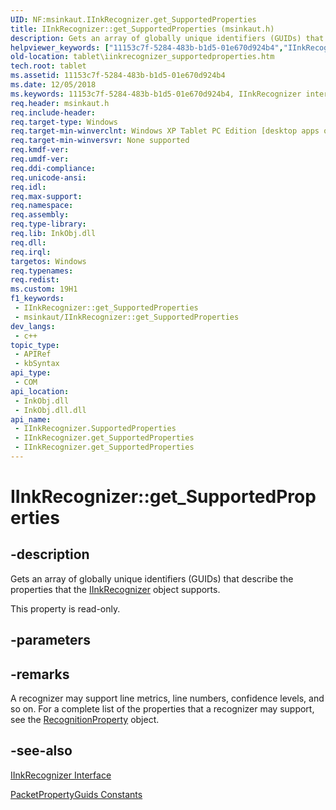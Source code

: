 ```yaml
---
UID: NF:msinkaut.IInkRecognizer.get_SupportedProperties
title: IInkRecognizer::get_SupportedProperties (msinkaut.h)
description: Gets an array of globally unique identifiers (GUIDs) that describe the properties that the IInkRecognizer object supports.
helpviewer_keywords: ["11153c7f-5284-483b-b1d5-01e670d924b4","IInkRecognizer interface [Tablet PC]","SupportedProperties property","IInkRecognizer.SupportedProperties","IInkRecognizer.get_SupportedProperties","IInkRecognizer::SupportedProperties","IInkRecognizer::get_SupportedProperties","SupportedProperties property [Tablet PC]","SupportedProperties property [Tablet PC]","IInkRecognizer interface","get_SupportedProperties","msinkaut/IInkRecognizer::SupportedProperties","msinkaut/IInkRecognizer::get_SupportedProperties","tablet.iinkrecognizer_supportedproperties"]
old-location: tablet\iinkrecognizer_supportedproperties.htm
tech.root: tablet
ms.assetid: 11153c7f-5284-483b-b1d5-01e670d924b4
ms.date: 12/05/2018
ms.keywords: 11153c7f-5284-483b-b1d5-01e670d924b4, IInkRecognizer interface [Tablet PC],SupportedProperties property, IInkRecognizer.SupportedProperties, IInkRecognizer.get_SupportedProperties, IInkRecognizer::SupportedProperties, IInkRecognizer::get_SupportedProperties, SupportedProperties property [Tablet PC], SupportedProperties property [Tablet PC],IInkRecognizer interface, get_SupportedProperties, msinkaut/IInkRecognizer::SupportedProperties, msinkaut/IInkRecognizer::get_SupportedProperties, tablet.iinkrecognizer_supportedproperties
req.header: msinkaut.h
req.include-header: 
req.target-type: Windows
req.target-min-winverclnt: Windows XP Tablet PC Edition [desktop apps only]
req.target-min-winversvr: None supported
req.kmdf-ver: 
req.umdf-ver: 
req.ddi-compliance: 
req.unicode-ansi: 
req.idl: 
req.max-support: 
req.namespace: 
req.assembly: 
req.type-library: 
req.lib: InkObj.dll
req.dll: 
req.irql: 
targetos: Windows
req.typenames: 
req.redist: 
ms.custom: 19H1
f1_keywords:
 - IInkRecognizer::get_SupportedProperties
 - msinkaut/IInkRecognizer::get_SupportedProperties
dev_langs:
 - c++
topic_type:
 - APIRef
 - kbSyntax
api_type:
 - COM
api_location:
 - InkObj.dll
 - InkObj.dll.dll
api_name:
 - IInkRecognizer.SupportedProperties
 - IInkRecognizer.get_SupportedProperties
 - IInkRecognizer.get_SupportedProperties
---
```


# IInkRecognizer::get_SupportedProperties


## -description

Gets an array of globally unique identifiers (GUIDs) that describe the properties that the <a href="/windows/desktop/api/msinkaut/nn-msinkaut-iinkrecognizer">IInkRecognizer</a> object supports.



This property is read-only.

## -parameters

## -remarks

A recognizer may support line metrics, line numbers, confidence levels, and so on. For a complete list of the properties that a recognizer may support, see the <a href="/windows/desktop/tablet/recognitionproperty-constants">RecognitionProperty</a> object.

## -see-also

<a href="/windows/desktop/api/msinkaut/nn-msinkaut-iinkrecognizer">IInkRecognizer Interface</a>



<a href="/windows/desktop/tablet/packetpropertyguids-constants">PacketPropertyGuids Constants</a>